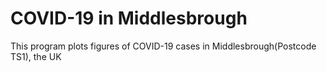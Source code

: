 # COVID-19 in Middlesbrough
This program plots figures of COVID-19 cases in Middlesbrough(Postcode TS1), the UK
